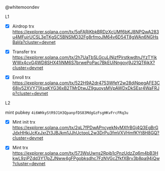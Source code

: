 @whitemoondev

L1
- [x] Airdrop trx
https://explorer.solana.com/tx/5qFARiKbkBRDzXcUMf6bKJ8NPQwA283u4MFujrUCSL3eTKgSC5BNSMD32Fg8rfmoJM64v6D54T8gWAn6NGHsBaVa?cluster=devnet

- [x] Transfer trx
https://explorer.solana.com/tx/2h7UaTbSLGcuLiNjzfPirstkwdtnJYzTYjkWWx4cvG4WD8SHX41iNM6S7brwePoPac7BkEUiNngovj9J21QT6jkX?cluster=devnet

- [x] Enroll trx
https://explorer.solana.com/tx/522H9A2dr4753WfeY2w28djNpegAFE3C68iv52XVY71XsqKYG36xB2TMrDtwJZ9guoysMVpAWDxDkSEsr4WaFRJp?cluster=devnet

L2

mint pubkey `4i6WHkyStR9J1H3QpanpfDS83MdgGzFsgHKvFrcFRq3u`

- [x] Mint init trx
https://explorer.solana.com/tx/2qL7fPDwAPncyekNyMXfrBGj4Q3EgBrGJdxHHkiJcKxJxrZt3JBJkm1JJhUctqoL2w3DrPu3fmVXVHmfKYt8H8GQ?cluster=devnet

- [x] Mint trx
https://explorer.solana.com/tx/573WsUwns2Rpjb1cPnzUdzZq6m4bB3HkwL9zjPZdd3Y17pZJNww4gFPgobksdhc7FzNVGcZfkfXBrv3b8pa94iQw?cluster=devnet


